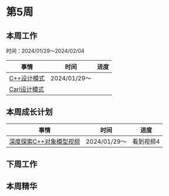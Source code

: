 # 第5周

## 本周工作

时间：2024/01/29～2024/02/04

| 事情                                                         | 时间         | 进度 |
| ------------------------------------------------------------ | ------------ | ---- |
| [C++设计模式](https://www.bilibili.com/video/BV1Zd4y1t7HK?p=1&vd_source=c6838f09fbfc9766e04f0c65ca196c42) | 2024/01/29～ |      |
| [Carl设计模式](https://kamacoder.com/designpattern.php)      |              |      |

## 本周成长计划

| 事情                                                         | 时间         | 进度      |
| ------------------------------------------------------------ | ------------ | --------- |
| [深度探索C++对象模型视频](https://www.youtube.com/watch?v=t0qMVTzoMiA&list=PLlWS0G6qVHx96YnVEDfgUCWbmFwmbQraO&index=2) | 2024/01/29～ | 看到视频4 |

## 下周工作

## 本周精华

